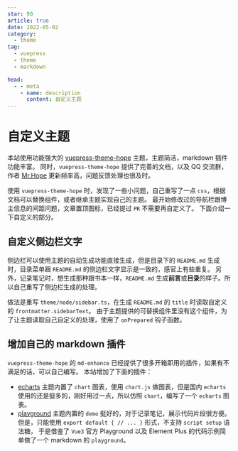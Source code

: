 ```yaml
---
star: 90
article: true
date: 2022-05-02
category:
  - theme
tag:
  - vuepress
  - theme
  - markdown

head:
  - - meta
    - name: description
      content: 自定义主题
---
```


# 自定义主题

本站使用功能强大的 [vuepress-theme-hope](https://vuepress-theme-hope.github.io/v2/zh) 主题，主题简洁，markdown 插件功能丰富。
同时，`vuepress-theme-hope` 提供了完善的文档，以及 QQ 交流群，作者 [Mr.Hope](https://github.com/Mister-Hope) 更新频率高，问题反馈处理也很及时。

使用 `vuepress-theme-hope` 时，发现了一些小问题，自己重写了一点 `css`，根据文档可以替换组件，或者继承主题实现自己的主题。
最开始修改过的导航栏跟博主信息的间距问题，文章置顶图标，已经提过 `PR` 不需要再自定义了。
下面介绍一下自定义的部分。

<!-- more -->

## 自定义侧边栏文字

侧边栏可以使用主题的自动生成功能直接生成，但是目录下的 `README.md` 生成时，目录菜单跟 `README.md` 的侧边栏文字显示是一致的，感官上有些重复。
另外，记录笔记时，想生成那种跟书本一样，`README.md` 生成**前言**或**目录**的样子。所以自己重写了侧边栏生成的处理。

做法是重写 `theme/node/sidebar.ts`，在生成 `README.md` 的 `title` 时读取自定义的 `frontmatter.sidebarText`。
由于主题提供的可替换组件里没有这个组件，为了让主题读取自己自定义的处理，使用了 `onPrepared` 钩子函数。

## 增加自己的 markdown 插件

`vuepress-theme-hope` 的 `md-enhance` 已经提供了很多开箱即用的插件，如果有不满足的话，可以自己编写。
本站增加了下面的插件：

- [echarts](./echarts-plugin.md)
  主题内置了 `chart` 图表，使用 `chart.js` 做图表，但是国内 `echarts` 使用的还是挺多的，刚好用过一点，所以仿照 `chart`，编写了一个 `echarts` 图表。
- [playground](./playground-plugin-v3.md)
  主题内置的 `demo` 挺好的，对于记录笔记，展示代码片段很方便。
  但是，只能使用 `export default { // ... }` 形式，不支持 `script setup` 语法糖，
  于是借鉴了 `Vue3` 官方 Playground 以及 Element Plus 的代码示例简单做了一个 markdown 的 `playground`。
